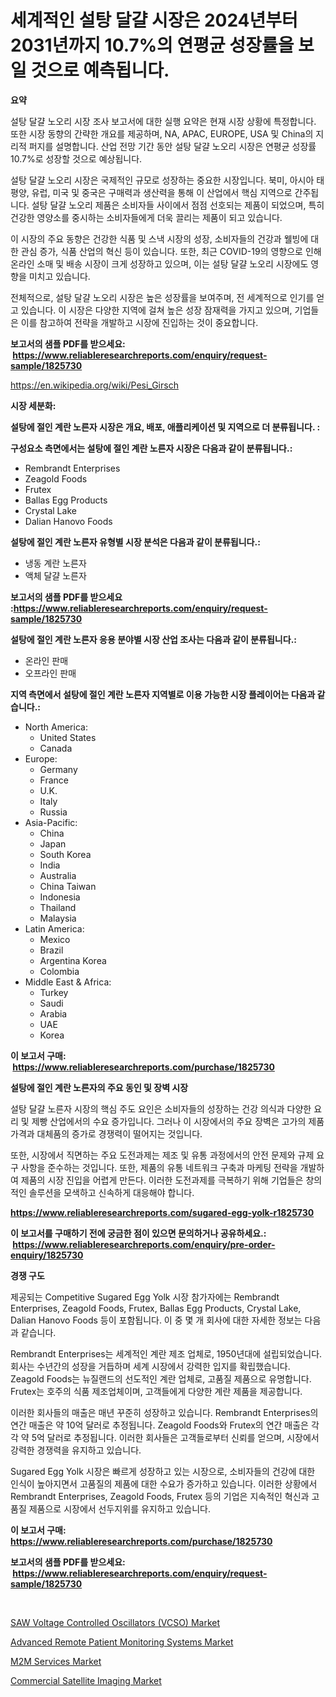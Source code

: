 <p><h1>세계적인 설탕 달걀 시장은 2024년부터 2031년까지 10.7%의 연평균 성장률을 보일 것으로 예측됩니다.</h1></p><p><strong>요약</strong></p>
<p><p>설탕 달걀 노오리 시장 조사 보고서에 대한 실행 요약은 현재 시장 상황에 특정합니다. 또한 시장 동향의 간략한 개요를 제공하며, NA, APAC, EUROPE, USA 및 China의 지리적 퍼지를 설명합니다. 산업 전망 기간 동안 설탕 달걀 노오리 시장은 연평균 성장률 10.7%로 성장할 것으로 예상됩니다.</p><p>설탕 달걀 노오리 시장은 국제적인 규모로 성장하는 중요한 시장입니다. 북미, 아시아 태평양, 유럽, 미국 및 중국은 구매력과 생산력을 통해 이 산업에서 핵심 지역으로 간주됩니다. 설탕 달걀 노오리 제품은 소비자들 사이에서 점점 선호되는 제품이 되었으며, 특히 건강한 영양소를 중시하는 소비자들에게 더욱 끌리는 제품이 되고 있습니다.</p><p>이 시장의 주요 동향은 건강한 식품 및 스낵 시장의 성장, 소비자들의 건강과 웰빙에 대한 관심 증가, 식품 산업의 혁신 등이 있습니다. 또한, 최근 COVID-19의 영향으로 인해 온라인 소매 및 배송 시장이 크게 성장하고 있으며, 이는 설탕 달걀 노오리 시장에도 영향을 미치고 있습니다.</p><p>전체적으로, 설탕 달걀 노오리 시장은 높은 성장률을 보여주며, 전 세계적으로 인기를 얻고 있습니다. 이 시장은 다양한 지역에 걸쳐 높은 성장 잠재력을 가지고 있으며, 기업들은 이를 참고하여 전략을 개발하고 시장에 진입하는 것이 중요합니다.</p></p>
<p><strong>보고서의 샘플 PDF를 받으세요: &nbsp;<a href="https://www.reliableresearchreports.com/enquiry/request-sample/1825730">https://www.reliableresearchreports.com/enquiry/request-sample/1825730</a></strong></p>
<p><a href="https://en.wikipedia.org/wiki/Pesi_Girsch">https://en.wikipedia.org/wiki/Pesi_Girsch</a></p>
<p><strong>시장 세분화:</strong></p>
<p><strong> 설탕에 절인 계란 노른자 시장은 개요, 배포, 애플리케이션 및 지역으로 더 분류됩니다. :</strong></p>
<p><strong>구성요소 측면에서는 설탕에 절인 계란 노른자 시장은 다음과 같이 분류됩니다.:</strong></p>
<p><ul><li>Rembrandt Enterprises</li><li>Zeagold Foods</li><li>Frutex</li><li>Ballas Egg Products</li><li>Crystal Lake</li><li>Dalian Hanovo Foods</li></ul></p>
<p><strong> 설탕에 절인 계란 노른자 유형별 시장 분석은 다음과 같이 분류됩니다.:</strong></p>
<p><ul><li>냉동 계란 노른자</li><li>액체 달걀 노른자</li></ul></p>
<p><strong>보고서의 샘플 PDF를 받으세요 :<a href="https://www.reliableresearchreports.com/enquiry/request-sample/1825730">https://www.reliableresearchreports.com/enquiry/request-sample/1825730</a></strong></p>
<p><strong> 설탕에 절인 계란 노른자 응용 분야별 시장 산업 조사는 다음과 같이 분류됩니다.:</strong></p>
<p><ul><li>온라인 판매</li><li>오프라인 판매</li></ul></p>
<p><strong>지역 측면에서 설탕에 절인 계란 노른자 지역별로 이용 가능한 시장 플레이어는 다음과 같습니다.:</strong></p>
<p><ul>
    <li>
        North America:
        <ul>
            <li>United States</li>
            <li>Canada</li>
        </ul>
    </li>
    <li>
        Europe:
        <ul>
            <li>Germany</li>
            <li>France</li>
            <li>U.K.</li>
            <li>Italy</li>
            <li>Russia</li>
        </ul>
    </li>
    <li>
        Asia-Pacific:
        <ul>
            <li>China</li>
            <li>Japan</li>
            <li>South Korea</li>
            <li>India</li>
            <li>Australia</li>
            <li>China Taiwan</li>
            <li>Indonesia</li>
            <li>Thailand</li>
            <li>Malaysia</li>
        </ul>
    </li>
    <li>
        Latin America:
        <ul>
            <li>Mexico</li>
            <li>Brazil</li>
            <li>Argentina Korea</li>
            <li>Colombia</li>
        </ul>
    </li>
    <li>
        Middle East & Africa:
        <ul>
            <li>Turkey</li>
            <li>Saudi</li>
            <li>Arabia</li>
            <li>UAE</li>
            <li>Korea</li>
        </ul>
    </li>
    </ul></p>
<p><strong>이 보고서 구매: &nbsp;<a href="https://www.reliableresearchreports.com/purchase/1825730">https://www.reliableresearchreports.com/purchase/1825730</a></strong></p>
<p><strong>설탕에 절인 계란 노른자의 주요 동인 및 장벽 시장</strong></p>
<p><p>설탕 달걀 노른자 시장의 핵심 주도 요인은 소비자들의 성장하는 건강 의식과 다양한 요리 및 제빵 산업에서의 수요 증가입니다. 그러나 이 시장에서의 주요 장벽은 고가의 제품 가격과 대체품의 증가로 경쟁력이 떨어지는 것입니다.</p><p>또한, 시장에서 직면하는 주요 도전과제는 제조 및 유통 과정에서의 안전 문제와 규제 요구 사항을 준수하는 것입니다. 또한, 제품의 유통 네트워크 구축과 마케팅 전략을 개발하여 제품의 시장 진입을 어렵게 만든다. 이러한 도전과제를 극복하기 위해 기업들은 창의적인 솔루션을 모색하고 신속하게 대응해야 합니다.</p></p>
<p><strong><a href="https://www.reliableresearchreports.com/sugared-egg-yolk-r1825730">https://www.reliableresearchreports.com/sugared-egg-yolk-r1825730</a></strong></p>
<p><strong>이 보고서를 구매하기 전에 궁금한 점이 있으면 문의하거나 공유하세요.: &nbsp;<a href="https://www.reliableresearchreports.com/enquiry/pre-order-enquiry/1825730">https://www.reliableresearchreports.com/enquiry/pre-order-enquiry/1825730</a></strong></p>
<p><strong>경쟁 구도</strong></p>
<p><p>제공되는 Competitive Sugared Egg Yolk 시장 참가자에는 Rembrandt Enterprises, Zeagold Foods, Frutex, Ballas Egg Products, Crystal Lake, Dalian Hanovo Foods 등이 포함됩니다. 이 중 몇 개 회사에 대한 자세한 정보는 다음과 같습니다.</p><p>Rembrandt Enterprises는 세계적인 계란 제조 업체로, 1950년대에 설립되었습니다. 회사는 수년간의 성장을 거듭하며 세계 시장에서 강력한 입지를 확립했습니다. Zeagold Foods는 뉴질랜드의 선도적인 계란 업체로, 고품질 제품으로 유명합니다. Frutex는 호주의 식품 제조업체이며, 고객들에게 다양한 계란 제품을 제공합니다.</p><p>이러한 회사들의 매출은 매년 꾸준히 성장하고 있습니다. Rembrandt Enterprises의 연간 매출은 약 10억 달러로 추정됩니다. Zeagold Foods와 Frutex의 연간 매출은 각각 약 5억 달러로 추정됩니다. 이러한 회사들은 고객들로부터 신뢰를 얻으며, 시장에서 강력한 경쟁력을 유지하고 있습니다.</p><p>Sugared Egg Yolk 시장은 빠르게 성장하고 있는 시장으로, 소비자들의 건강에 대한 인식이 높아지면서 고품질의 제품에 대한 수요가 증가하고 있습니다. 이러한 상황에서 Rembrandt Enterprises, Zeagold Foods, Frutex 등의 기업은 지속적인 혁신과 고품질 제품으로 시장에서 선두지위를 유지하고 있습니다.</p></p>
<p><strong>이 보고서 구매: &nbsp; <a href="https://www.reliableresearchreports.com/purchase/1825730">https://www.reliableresearchreports.com/purchase/1825730</a></strong></p>
<p><strong>보고서의 샘플 PDF를 받으세요: &nbsp;<a href="https://www.reliableresearchreports.com/enquiry/request-sample/1825730">https://www.reliableresearchreports.com/enquiry/request-sample/1825730</a></strong><strong></strong></p>
<p>&nbsp;</p>
<p><p><a href="https://www.linkedin.com/pulse/saw-voltage-controlled-oscillators-vcso-market-size-f9ume">SAW Voltage Controlled Oscillators (VCSO) Market</a></p><p><a href="https://www.linkedin.com/pulse/advanced-remote-patient-monitoring-systems-market-trends-detailed-fcbtc">Advanced Remote Patient Monitoring Systems Market</a></p><p><a href="https://github.com/nusratjahan12006/Market-Research-Report-List-1/blob/main/m2m-services-market.md">M2M Services Market</a></p><p><a href="https://github.com/mdhefjumiah/Market-Research-Report-List-1/blob/main/commercial-satellite-imaging-market.md">Commercial Satellite Imaging Market</a></p></p>